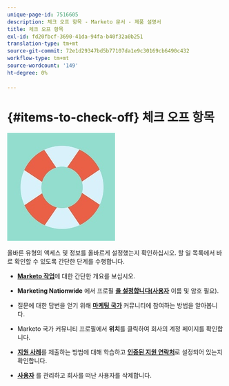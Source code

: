 ```yaml
---
unique-page-id: 7516605
description: 체크 오프 항목 - Marketo 문서 - 제품 설명서
title: 체크 오프 항목
exl-id: fd20fbcf-3690-41da-94fa-b40f32a0b251
translation-type: tm+mt
source-git-commit: 72e1d29347bd5b77107da1e9c30169cb6490c432
workflow-type: tm+mt
source-wordcount: '149'
ht-degree: 0%

---
```


# {#items-to-check-off} 체크 오프 항목

![](assets/life-preserver.jpg)

올바른 유형의 액세스 및 정보를 올바르게 설정했는지 확인하십시오. 할 일 목록에서 바로 확인할 수 있도록 간단한 단계를 수행합니다.

* [**Marketo 작업**](https://pages2.marketo.com/demoFull.html)에 대한 간단한 개요를 보십시오.

* **Marketing Nationwide** 에서 프로필 [**을 설정합니다(사용자**](https://nation.marketo.com/) 이름 및 암호 필요).

* 질문에 대한 답변을 얻기 위해 [**마케팅 국가**](https://nation.marketo.com/t5/About-Community/ct-p/about-community) 커뮤니티에 참여하는 방법을 알아봅니다.

* Marketo 국가 커뮤니티 프로필에서 **위치**&#x200B;를 클릭하여 회사의 계정 페이지를 확인합니다.

* [**지원 사례**](https://nation.marketo.com/t5/Knowledgebase/Submitting-a-Support-Case-to-Marketo-Support/ta-p/252201)를 제출하는 방법에 대해 학습하고 [**인증된 지원 연락처**](https://nation.marketo.com/t5/Knowledgebase/Managing-Authorized-Support-Contacts/ta-p/254341)로 설정되어 있는지 확인합니다.

* [**사용자**](/help/marketo/product-docs/administration/users-and-roles/managing-marketo-users.md) 를 관리하고 회사를 떠난 사용자를 삭제합니다.
